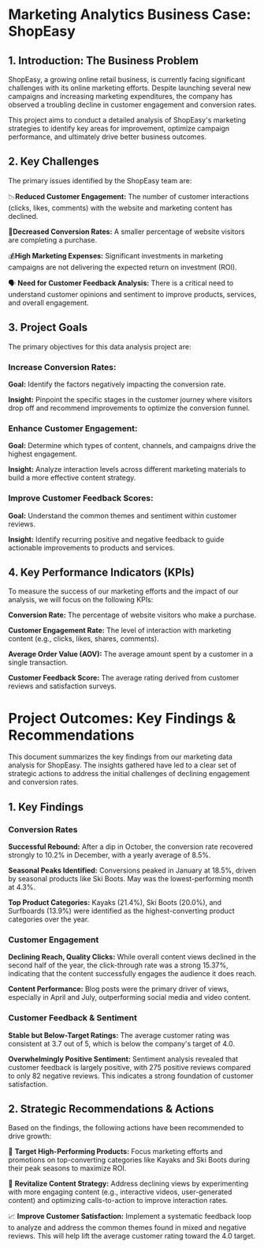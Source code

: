 # Marketing Analytics Business Case: ShopEasy
## **1. Introduction:** The Business Problem
ShopEasy, a growing online retail business, is currently facing significant challenges with its online marketing efforts. Despite launching several new campaigns and increasing marketing expenditures, the company has observed a troubling decline in customer engagement and conversion rates.

This project aims to conduct a detailed analysis of ShopEasy's marketing strategies to identify key areas for improvement, optimize campaign performance, and ultimately drive better business outcomes.

## 2. Key Challenges
The primary issues identified by the ShopEasy team are:

📉**Reduced Customer Engagement:** The number of customer interactions (clicks, likes, comments) with the website and marketing content has declined.

💸**Decreased Conversion Rates:** A smaller percentage of website visitors are completing a purchase.

💰**High Marketing Expenses:** Significant investments in marketing campaigns are not delivering the expected return on investment (ROI).

🗣️ **Need for Customer Feedback Analysis:** There is a critical need to understand customer opinions and sentiment to improve products, services, and overall engagement.

## 3. Project Goals
The primary objectives for this data analysis project are:

### Increase Conversion Rates:

**Goal:** Identify the factors negatively impacting the conversion rate.

**Insight:** Pinpoint the specific stages in the customer journey where visitors drop off and recommend improvements to optimize the conversion funnel.

### Enhance Customer Engagement:

**Goal:** Determine which types of content, channels, and campaigns drive the highest engagement.

**Insight:** Analyze interaction levels across different marketing materials to build a more effective content strategy.

### Improve Customer Feedback Scores:

**Goal:** Understand the common themes and sentiment within customer reviews.

**Insight:** Identify recurring positive and negative feedback to guide actionable improvements to products and services.

## 4. Key Performance Indicators (KPIs)
To measure the success of our marketing efforts and the impact of our analysis, we will focus on the following KPIs:

**Conversion Rate:** The percentage of website visitors who make a purchase.

**Customer Engagement Rate:** The level of interaction with marketing content (e.g., clicks, likes, shares, comments).

**Average Order Value (AOV):** The average amount spent by a customer in a single transaction.

**Customer Feedback Score:** The average rating derived from customer reviews and satisfaction surveys.


# Project Outcomes: Key Findings & Recommendations
This document summarizes the key findings from our marketing data analysis for ShopEasy. The insights gathered have led to a clear set of strategic actions to address the initial challenges of declining engagement and conversion rates.

## 1. Key Findings
### Conversion Rates
**Successful Rebound:** After a dip in October, the conversion rate recovered strongly to 10.2% in December, with a yearly average of 8.5%.

**Seasonal Peaks Identified:** Conversions peaked in January at 18.5%, driven by seasonal products like Ski Boots. May was the lowest-performing month at 4.3%.

**Top Product Categories:** Kayaks (21.4%), Ski Boots (20.0%), and Surfboards (13.9%) were identified as the highest-converting product categories over the year.

### Customer Engagement
**Declining Reach, Quality Clicks:** While overall content views declined in the second half of the year, the click-through rate was a strong 15.37%, indicating that the content successfully engages the audience it does reach.

**Content Performance:** Blog posts were the primary driver of views, especially in April and July, outperforming social media and video content.

### Customer Feedback & Sentiment
**Stable but Below-Target Ratings:** The average customer rating was consistent at 3.7 out of 5, which is below the company's target of 4.0.

**Overwhelmingly Positive Sentiment:** Sentiment analysis revealed that customer feedback is largely positive, with 275 positive reviews compared to only 82 negative reviews. This indicates a strong foundation of customer satisfaction.

## 2. Strategic Recommendations & Actions
Based on the findings, the following actions have been recommended to drive growth:

🎯 **Target High-Performing Products:** Focus marketing efforts and promotions on top-converting categories like Kayaks and Ski Boots during their peak seasons to maximize ROI.

🔄 **Revitalize Content Strategy:** Address declining views by experimenting with more engaging content (e.g., interactive videos, user-generated content) and optimizing calls-to-action to improve interaction rates.

📈 **Improve Customer Satisfaction:** Implement a systematic feedback loop to analyze and address the common themes found in mixed and negative reviews. This will help lift the average customer rating toward the 4.0 target.
